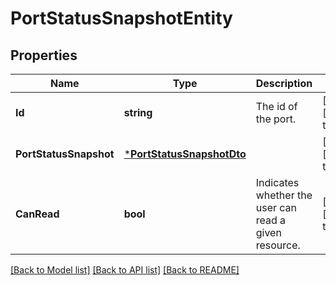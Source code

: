 # PortStatusSnapshotEntity

## Properties
Name | Type | Description | Notes
------------ | ------------- | ------------- | -------------
**Id** | **string** | The id of the port. | [optional] [default to null]
**PortStatusSnapshot** | [***PortStatusSnapshotDto**](PortStatusSnapshotDTO.md) |  | [optional] [default to null]
**CanRead** | **bool** | Indicates whether the user can read a given resource. | [optional] [default to null]

[[Back to Model list]](../README.md#documentation-for-models) [[Back to API list]](../README.md#documentation-for-api-endpoints) [[Back to README]](../README.md)


